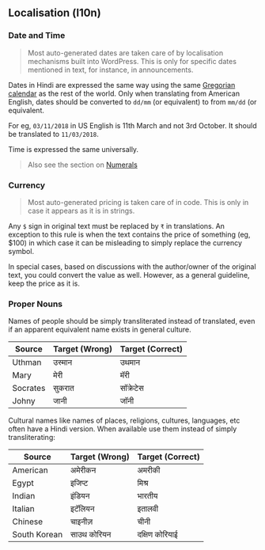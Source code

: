 ## Localisation (l10n)

### Date and Time

> Most auto-generated dates are taken care of by localisation mechanisms built into WordPress. This is only for specific dates mentioned in text, for instance, in announcements.

Dates in Hindi are expressed the same way using the same [Gregorian calendar](https://en.wikipedia.org/wiki/Gregorian_calendar) as the rest of the world. Only when translating from American English, dates should be converted to `dd/mm` (or equivalent) to from `mm/dd` (or equivalent.

For eg, `03/11/2018` in US English is 11th March and not 3rd October. It should be translated to `11/03/2018`.

Time is expressed the same universally.

>Also see the section on [Numerals](#numerals) 

### Currency

> Most auto-generated pricing is taken care of in code. This is only in case it appears as it is in strings.

Any `$` sign in original text must be replaced by `₹` in translations. An exception to this rule is when the text contains the price of something (eg, $100) in which case it can be misleading to simply replace the currency symbol.

In special cases, based on discussions with the author/owner of the original text, you could convert the value as well. However, as a general guideline, keep the price as it is.

### Proper Nouns

Names of people should be simply transliterated instead of translated, even if an apparent equivalent name exists in general culture.

| Source | Target (Wrong) | Target (Correct) |
| ------ | -------------- | ---------------- |
| Uthman | उस्मान | उथमान | 
| Mary | मेरी | मॅरी |
| Socrates | सुकरात | सॉक्रेटेस |
| Johny | जानी | जॉनी |

Cultural names like names of places, religions, cultures, languages, etc often have a Hindi version. When available use them instead of simply transliterating: 

| Source | Target (Wrong) | Target (Correct) |
| ------ | -------------- | ---------------- |
| American | अमेरीकन | अमरीकी |
| Egypt | इजिप्ट | मिश्र |
| Indian | इंडियन | भारतीय |
| Italian | इटॅलियन | इतालवी |
| Chinese | चाइनीज़ | चीनी |
| South Korean | साउथ कोरियन | दक्षिण कोरियाई |

